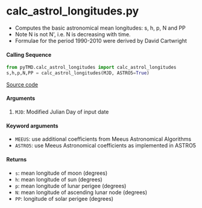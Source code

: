 calc_astrol_longitudes.py
=========================

- Computes the basic astronomical mean longitudes: s, h, p, N and PP
- Note N is not N', i.e. N is decreasing with time.
- Formulae for the period 1990-2010 were derived by David Cartwright

#### Calling Sequence
```python
from pyTMD.calc_astrol_longitudes import calc_astrol_longitudes
s,h,p,N,PP = calc_astrol_longitudes(MJD, ASTRO5=True)
```
[Source code](https://github.com/tsutterley/pyTMD/blob/main/pyTMD/calc_astrol_longitudes.py)

#### Arguments
1. `MJD`: Modified Julian Day of input date

#### Keyword arguments
- `MEEUS`: use additional coefficients from Meeus Astronomical Algorithms
- `ASTRO5`: use Meeus Astronomical coefficients as implemented in ASTRO5

#### Returns
- `s`: mean longitude of moon (degrees)
- `h`: mean longitude of sun (degrees)
- `p`: mean longitude of lunar perigee (degrees)
- `N`: mean longitude of ascending lunar node (degrees)
- `PP`: longitude of solar perigee (degrees)
